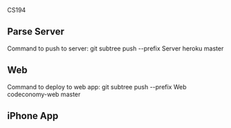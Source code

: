 CS194

Parse Server
------------

Command to push to server: git subtree push --prefix Server heroku master


Web
--

Command to deploy to web app: git subtree push --prefix Web codeconomy-web master

iPhone App
---------
